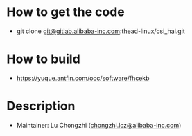 # How to get the code
- git clone git@gitlab.alibaba-inc.com:thead-linux/csi_hal.git

# How to build
- https://yuque.antfin.com/occ/software/fhcekb

# Description
- Maintainer: Lu Chongzhi (chongzhi.lcz@alibaba-inc.com)
